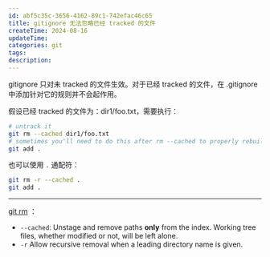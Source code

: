 ```yaml
---
id: abf5c35c-3656-4162-89c1-742efac46c65
title: gitignore 无法忽略已经 tracked 的文件
createTime: 2024-08-16
updateTime:
categories: git
tags:
description:
---
```


gitignore 只对未 tracked 的文件生效。对于已经 tracked 的文件，在 .gitignore 中添加针对它的规则并不会起作用。

假设已经 tracked 的文件为：dir1/foo.txt，需要执行：

```bash
# untrack it
git rm --cached dir1/foo.txt
# sometimes you'll need to do this after rm --cached to properly rebuild the index.
git add .
```

也可以使用 `.` 通配符：

```bash
git rm -r --cached .
git add .
```

---

[git rm](https://git-scm.com/docs/git-rm) ：

- `--cached`: Unstage and remove paths **only** from the index. Working tree files, whether modified or not, will be left alone.
- `-r` Allow recursive removal when a leading directory name is given.
